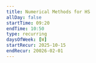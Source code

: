 ```yaml
---
title: Numerical Methods for HS
allDay: false
startTime: 09:20
endTime: 10:50
type: recurring
daysOfWeek: [W]
startRecur: 2025-10-15
endRecur: 20026-02-01
---
```

